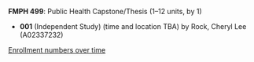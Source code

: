 **FMPH 499**: Public Health Capstone/Thesis (1–12 units, by 1)

- **001** (Independent Study) (time and location TBA) by Rock, Cheryl Lee (A02337232)

[Enrollment numbers over time](./FMPH499.tsv)
